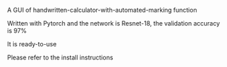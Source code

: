 A GUI of handwritten-calculator-with-automated-marking function

Written with Pytorch and the network is Resnet-18, the validation accuracy is 97%

It is ready-to-use

Please refer to the install instructions
